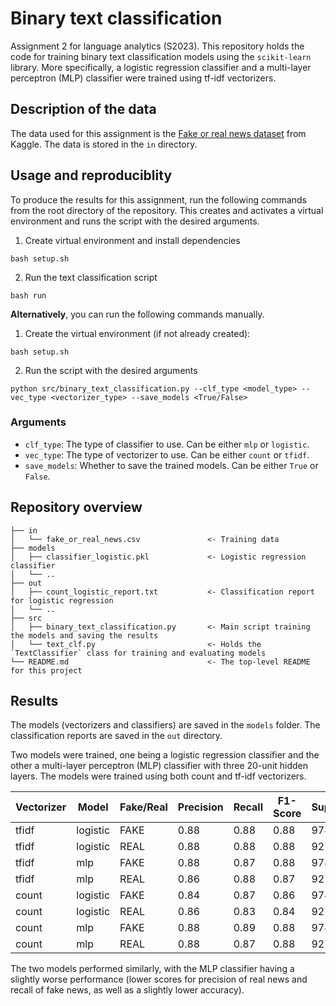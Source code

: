 # Binary text classification
Assignment 2 for language analytics (S2023). This repository holds the code for training binary text classification models using the `scikit-learn` library. More specifically, a logistic regression classifier and a multi-layer perceptron (MLP) classifier were trained using tf-idf vectorizers.

## Description of the data
The data used for this assignment is the [Fake or real news dataset](https://www.kaggle.com/datasets/nopdev/real-and-fake-news-dataset) from Kaggle. The data is stored in the `in` directory.

## Usage and reproduciblity
To produce the results for this assignment, run the following commands from the root directory of the repository. This creates and activates a virtual environment and runs the script with the desired arguments.
1. Create virtual environment and install dependencies
```
bash setup.sh
```
2. Run the text classification script
```
bash run
```

**Alternatively**, you can run the following commands manually.

1. Create the virtual environment (if not already created):
```
bash setup.sh
```

2. Run the script with the desired arguments
```
python src/binary_text_classification.py --clf_type <model_type> --vec_type <vectorizer_type> --save_models <True/False>
```

### Arguments
- `clf_type`: The type of classifier to use. Can be either `mlp` or `logistic`.
- `vec_type`: The type of vectorizer to use. Can be either `count` or `tfidf`.
- `save_models`: Whether to save the trained models. Can be either `True` or `False`.


## Repository overview
```
├── in
│   └── fake_or_real_news.csv               <- Training data
├── models                                 
│   ├── classifier_logistic.pkl             <- Logistic regression classifier
│   └── ..
├── out
│   ├── count_logistic_report.txt           <- Classification report for logistic regression  
│   └── ..
├── src
│   ├── binary_text_classification.py       <- Main script training the models and saving the results
│   └── text_clf.py                         <- Holds the `TextClassifier` class for training and evaluating models
└── README.md                               <- The top-level README for this project
```

## Results
The models (vectorizers and classifiers) are saved in the `models` folder. The classification reports are saved in the `out` directory.

Two models were trained, one being a logistic regression classifier and the other a multi-layer perceptron (MLP) classifier with three 20-unit hidden layers. The models were trained using both count and tf-idf vectorizers.


|   Vectorizer    |   Model    | Fake/Real | Precision | Recall | F1-Score | Support |
|-----------------|------------|-----------|-----------|--------|----------|---------|
| tfidf           | logistic   |   FAKE    |   0.88    |  0.88  |   0.88   |   974   |
| tfidf           | logistic   |   REAL    |   0.88    |  0.88  |   0.88   |   927   |
| tfidf           | mlp        |   FAKE    |   0.88    |  0.87  |   0.88   |   974   |
| tfidf           | mlp        |   REAL    |   0.86    |  0.88  |   0.87   |   927   |
| count           | logistic   |   FAKE    |   0.84    |  0.87  |   0.86   |   974   |
| count           | logistic   |   REAL    |   0.86    |  0.83  |   0.84   |   927   |
| count           | mlp        |   FAKE    |   0.88    |  0.89  |   0.88   |   974   |
| count           | mlp        |   REAL    |   0.88    |  0.87  |   0.88   |   927   |


The two models performed similarly, with the MLP classifier having a slightly worse performance (lower scores for precision of real news and recall of fake news, as well as a slightly lower accuracy).